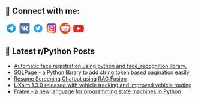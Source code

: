 ## 🔎 Connect with me:
[<img src="https://github.com/bullbesh/bullbesh/blob/main/images/Telegram.png" width="32" height="32" />](https://t.me/bullbesh)
[<img src="https://github.com/bullbesh/bullbesh/blob/main/images/VK.png" width="32" height="32" />](https://vk.com/bullbesh)
[<img src="https://github.com/bullbesh/bullbesh/blob/main/images/Twitter.png" width="32" height="32" />](https://twitter.com/bullbesh1)
[<img src="https://github.com/bullbesh/bullbesh/blob/main/images/Instagram.png" width="32" height="32" />](https://www.instagram.com/bullbesh)
[<img src="https://github.com/bullbesh/bullbesh/blob/main/images/Reddit.png" width="32" height="32" />](https://www.reddit.com/user/bullbesh)
[<img src="https://github.com/bullbesh/bullbesh/blob/main/images/YouTube.png" width="32" height="32" />](https://www.youtube.com/channel/UCtfjRs6uzgq5mfm8S06WTcg)

## 📕 Latest r/Python Posts
<!-- BLOG-POST-LIST:START -->
- [Automatic face registration using python and face_recognition library.](https://www.reddit.com/r/Python/comments/1cr5ggr/automatic_face_registration_using_python_and_face/)
- [SQLPage - a Python library to add string token based pagination easily](https://www.reddit.com/r/Python/comments/1cqzf6o/sqlpage_a_python_library_to_add_string_token/)
- [Resume Screening Chatbot using RAG Fusion](https://www.reddit.com/r/Python/comments/1cqwcap/resume_screening_chatbot_using_rag_fusion/)
- [UXsim 1.3.0 released with vehicle tracking and improved vehicle routing](https://www.reddit.com/r/Python/comments/1cqstyd/uxsim_130_released_with_vehicle_tracking_and/)
- [Frame - a new language for programming state machines in Python](https://www.reddit.com/r/Python/comments/1cqoyuq/frame_a_new_language_for_programming_state/)
<!-- BLOG-POST-LIST:END -->
